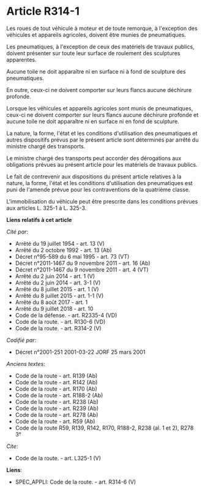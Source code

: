 # Article R314-1

Les roues de tout véhicule à moteur et de toute remorque, à l'exception des véhicules et appareils agricoles, doivent être
munies de pneumatiques. 

Les pneumatiques, à l'exception de ceux des matériels de travaux publics, doivent présenter sur toute leur surface de
roulement des sculptures apparentes. 

Aucune toile ne doit apparaître ni en surface ni à fond de sculpture des pneumatiques. 

En outre, ceux-ci ne doivent comporter sur leurs flancs aucune déchirure profonde. 

Lorsque les véhicules et appareils agricoles sont munis de pneumatiques, ceux-ci ne doivent comporter sur leurs flancs aucune
déchirure profonde et aucune toile ne doit apparaître ni en surface ni en fond de sculpture. 

La nature, la forme, l'état et les conditions d'utilisation des pneumatiques et autres dispositifs prévus par le présent
article sont déterminés par arrêté du ministre chargé des transports. 

Le ministre chargé des transports peut accorder des dérogations aux obligations prévues au présent article pour les matériels
de travaux publics. 

Le fait de contrevenir aux dispositions du présent article relatives à la nature, la forme, l'état et les conditions
d'utilisation des pneumatiques est puni de l'amende prévue pour les contraventions de la quatrième classe. 

L'immobilisation du véhicule peut être prescrite dans les conditions prévues aux articles L. 325-1 à L. 325-3.

**Liens relatifs à cet article**

_Cité par_:

  - Arrêté du 19 juillet 1954 - art. 13 (V)
  - Arrêté du 2 octobre 1992 - art. 13 (Ab)
  - Décret n°95-589 du 6 mai 1995 - art. 73 (VT)
  - Décret n°2011-1467 du 9 novembre 2011 - art. 16 (Ab)
  - Décret n°2011-1467 du 9 novembre 2011 - art. 4 (VT)
  - Arrêté du 2 juin 2014 - art. 1 (V)
  - Arrêté du 2 juin 2014 - art. 3-1 (V)
  - Arrêté du 8 juillet 2015 - art. 1 (V)
  - Arrêté du 8 juillet 2015 - art. 1-1 (V)
  - Arrêté du 8 août 2017 - art. 1
  - Arrêté du 9 juillet 2018 - art. 10
  - Code de la défense. - art. R2335-4 (VD)
  - Code de la route. - art. R130-6 (VD)
  - Code de la route. - art. R314-2 (V)

_Codifié par_:

  - Décret n°2001-251 2001-03-22 JORF 25 mars 2001

_Anciens textes_:

  - Code de la route - art. R139 (Ab)
  - Code de la route - art. R142 (Ab)
  - Code de la route - art. R170 (Ab)
  - Code de la route - art. R188-2 (Ab)
  - Code de la route - art. R238 (Ab)
  - Code de la route - art. R239 (Ab)
  - Code de la route - art. R278 (Ab)
  - Code de la route - art. R59 (Ab)
  - Code de la route R59, R139, R142, R170, R188-2, R238 (al. 1 et 2), R278 3°

_Cite_:

  - Code de la route. - art. L325-1 (V)

**Liens**:

  - SPEC_APPLI: Code de la route. - art. R314-6 (V)
